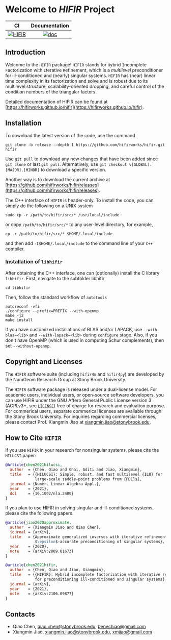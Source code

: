# Welcome to *HIFIR* Project #

|CI | Documentation |
|:---: | :---:|
| [![HIFIR](https://github.com/hifirworks/hifir/actions/workflows/github-actions.yml/badge.svg?branch=main)](https://github.com/hifirworks/hifir/actions/workflows/github-actions.yml) | [![doc](https://img.shields.io/badge/%20doc-ready-blue)](https://hifirworks.github.io/hifir) |

## Introduction ##

Welcome to the `HIFIR` package! `HIFIR` stands for `H`ybrid `I`ncomplete `F`actorization with `I`terative `R`efinement, which is a *multilevel* preconditioner for ill-conditioned and (nearly) singular systems. `HIFIR` has (near) linear time complexity in its factorization and solve and is robust due to its multilevel structure, scalability-oriented dropping, and careful control of the condition numbers of the triangular factors.

Detailed documentation of HIFIR can be found at [https://hifirworks.github.io/hifir](https://hifirworks.github.io/hifir).

## Installation ##

To download the latest version of the code, use the command

```console
git clone -b release -–depth 1 https://github.com/hifirworks/hifir.git hifir
```

Use `git pull` to download any new changes that have been added since `git clone` or last `git pull`. Alternatively, use `git checkout v[GLOBAL].[MAJOR].[MINOR]` to download a specific version.

Another way is to download the current archive at [https://github.com/hifirworks/hifir/releases](https://github.com/hifirworks/hifir/releases).

The C++ interface of `HIFIR` is header-only. To install the code, you can simply do the following on a UNIX system

```console
sudo cp -r /path/to/hifir/src/* /usr/local/include
```

or copy `/path/to/hifir/src/*` to any user-level directory, for example,

```console
cp -r /path/to/hifir/src/* $HOME/.local/include
```

and then add `-I$HOME/.local/include` to the command line of your `C++` compiler.

### Installation of `libhifir` ###

After obtaining the C++ interface, one can (optionally) install the C library `libhifir`. First, navigate to the subfolder libhifir

```console
cd libhifir
```

Then, follow the standard workflow of `autotools`

```console
autoreconf -vfi
./configure --prefix=PREFIX --with-openmp
make -j2
make install
```

If you have customized installations of BLAS and/or LAPACK, use `--with-blas=<lib>` and `--with-lapack=<lib>` during `configure` stage. Also, if you don't have OpenMP (which is used in computing Schur complements), then set `--without-openmp`.

## Copyright and Licenses ##

The `HIFIR` software suite (including `hifir4m` and `hifir4py`) are developed by the NumGeom Research Group at Stony Brook University.

The `HIFIR` software package is released under a dual-license model. For academic users, individual users, or open-source software developers, you can use HIFIR under the GNU Affero General Public License version 3 (AGPLv3+, see [`LICENSE`](./LICENSE)) free of charge for research and evaluation purpose. For commerical users, separate commerical licenses are available through the Stony Brook University. For inquiries regarding commercial licenses, please contact Prof. Xiangmin Jiao at xiangmin.jiao@stonybrook.edu.

## How to Cite `HIFIR` ##

If you use `HIFIR` in your research for nonsingular systems, please cite the `HILUCSI` paper:

```bibtex
@Article{chen2021hilucsi,
  author  = {Chen, Qiao and Ghai, Aditi and Jiao, Xiangmin},
  title   = {{HILUCSI}: Simple, robust, and fast multilevel {ILU} for
             large-scale saddle-point problems from {PDE}s},
  journal = {Numer. Linear Algebra Appl.},
  year    = {2021},
  doi     = {10.1002/nla.2400}
}
```

If you plan to use HIFIR in solving singular and ill-conditioned systems, please cite the following papers.

```bibtex
@article{jiao2020approximate,
  author  = {Xiangmin Jiao and Qiao Chen},
  journal = {arXiv},
  title   = {Approximate generalized inverses with iterative refinement for
             $\epsilon$-accurate preconditioning of singular systems},
  year    = {2020},
  note    = {arXiv:2009.01673}
}
```

```bibtex
@article{chen2021hifir,
  author  = {Chen, Qiao and Jiao, Xiangmin},
  title   = {{HIFIR}: Hybrid incomplete factorization with iterative refinement
             for preconditioning ill-conditioned and singular systems},
  journal = {arXiv},
  year    = {2021},
  note    = {arXiv:2106.09877}
}
```

## Contacts ##

- Qiao Chen, <qiao.chen@stonybrook.edu>, <benechiao@gmail.com>
- Xiangmin Jiao, <xiangmin.jiao@stonybrook.edu>, <xmjiao@gmail.com>
